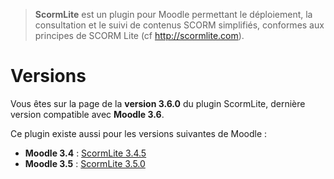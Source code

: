 > **ScormLite** est un plugin pour Moodle permettant le déploiement, la consultation et le suivi de contenus SCORM simplifiés, conformes aux principes de SCORM Lite (cf http://scormlite.com).


# Versions

Vous êtes sur la page de la **version 3.6.0** du plugin ScormLite, dernière version compatible avec **Moodle 3.6**.

Ce plugin existe aussi pour les versions suivantes de Moodle :
- **Moodle 3.4** : [ScormLite 3.4.5](https://github.com/sfraysse/moodle-scormlite/tree/3.4)
- **Moodle 3.5** : [ScormLite 3.5.0](https://github.com/sfraysse/moodle-scormlite/tree/3.5)


